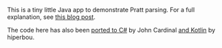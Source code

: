 This is a tiny little Java app to demonstrate Pratt parsing. For a full
explanation, see [this blog post][blog].

[blog]: http://journal.stuffwithstuff.com/2011/03/19/pratt-parsers-expression-parsing-made-easy/

The code here has also been [ported to C#][csharp] by John Cardinal [and Kotlin][kotlin] by hiperbou.

[csharp]: https://github.com/jfcardinal/BantamCs
[kotlin]: https://github.com/hiperbou/bantam-kotlin
